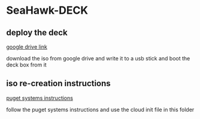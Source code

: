# SeaHawk-DECK

## deploy the deck

[google drive link](drive.google.com)

download the iso from google drive and write it to a usb stick and boot the deck box from it

## iso re-creation instructions

[puget systems instructions](https://www.pugetsystems.com/labs/hpc/ubuntu-22-04-server-autoinstall-iso/)

follow the puget systems instructions and use the cloud init file in this folder
